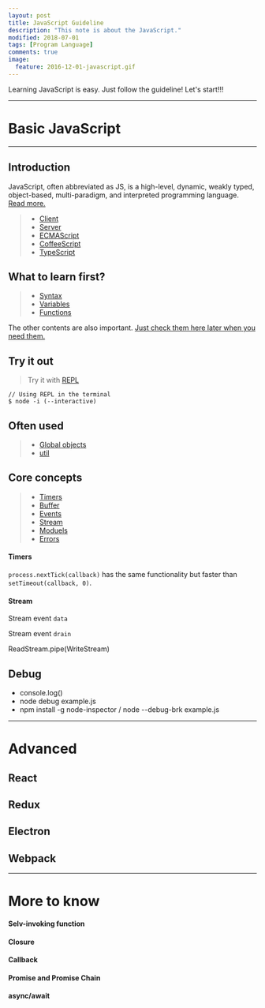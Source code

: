 ```yaml
---
layout: post
title: JavaScript Guideline
description: "This note is about the JavaScript."
modified: 2018-07-01
tags: [Program Language]
comments: true
image:
  feature: 2016-12-01-javascript.gif
---
```


Learning JavaScript is easy.
Just follow the guideline!
Let's start!!!

---

# Basic JavaScript

---

## Introduction

JavaScript, often abbreviated as JS, is a high-level, dynamic, weakly typed, object-based, multi-paradigm, and interpreted programming language. <a href="https://en.wikipedia.org/wiki/JavaScript" target="_blank">Read more.</a>

>+ <a href="https://en.wikipedia.org/wiki/JavaScript#Beginnings_at_Netscape" target="_blank">Client</a>
>+ <a href="https://en.wikipedia.org/wiki/JavaScript#Beginnings_at_Netscape" target="_blank">Server</a>
>+ <a href="https://en.wikipedia.org/wiki/ECMAScript" target="_blank">ECMAScript</a>
>+ <a href="https://en.wikipedia.org/wiki/CoffeeScript" target="_blank">CoffeeScript</a>
>+ <a href="https://en.wikipedia.org/wiki/TypeScript" target="_blank">TypeScript</a>


## What to learn first?

>+ <a href="https://www.w3schools.com/js/js_syntax.asp" target="_blank">Syntax</a>
>+ <a href="https://www.w3schools.com/js/js_variables.asp" target="_blank">Variables</a>
>+ <a href="https://www.w3schools.com/js/js_functions.asp" target="_blank">Functions</a>

The other contents are also important. <a href="https://www.w3schools.com/js/default.asp" target="_blank">Just check them here later when you need them.</a>

## Try it out

> Try it with <a href="https://nodejs.org/api/repl.html" target="_blank">REPL</a>

```
// Using REPL in the terminal
$ node -i (--interactive)
```

## Often used

>+ <a href="https://nodejs.org/api/globals.html" target="_blank">Global objects</a>
>+ <a href="https://nodejs.org/api/util.html" target="_blank">util</a>

## Core concepts

>+ <a href="https://nodejs.org/api/timers.html" target="_blank">Timers</a>
>+ <a href="https://nodejs.org/api/buffer.html" target="_blank">Buffer</a>
>+ <a href="https://nodejs.org/api/events.html" target="_blank">Events</a>
>+ <a href="https://nodejs.org/api/stream.html" target="_blank">Stream</a>
>+ <a href="https://nodejs.org/api/modules.html" target="_blank">Moduels</a>
>+ <a href="https://nodejs.org/api/errors.html" target="_blank">Errors</a>

#### Timers

`process.nextTick(callback)` has the same functionality but faster than `setTimeout(callback, 0)`.

#### Stream

Stream event `data`

Stream event `drain`

ReadStream.pipe(WriteStream)

## Debug

* console.log()
* node debug example.js
* npm install -g node-inspector / node --debug-brk example.js


---

# Advanced

## React

## Redux

## Electron

## Webpack

---

# More to know

#### Selv-invoking function
#### Closure
#### Callback
#### Promise and Promise Chain
#### async/await
